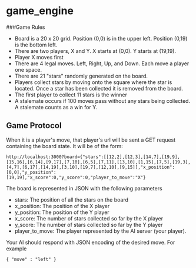 game_engine
===========

###Game Rules
- Board is a 20 x 20 grid. Position (0,0) is in the upper left. Position (0,19) is the bottom left.
- There are two players, X and Y. X starts at (0,0). Y starts at (19,19).
- Player X moves first
- There are 4 legal moves. Left, Right, Up, and Down. Each move a player one space.
- There are 21 "stars" randomly generated on the board.
- Players collect stars by moving onto the square where the star is located. Once a star has been collected it is removed from the board.
- The first player to collect 11 stars is the winner
- A stalemate occurs if 100 moves pass without any stars being collected. A stalemate counts as a win for Y.

## Game Protocol

When it is a player's move, that player's url will be sent a GET request containing the board state. It will be of the form:

```
http://localhost:3000?board={"stars":[[12,2],[12,3],[14,7],[19,9],[15,16],[6,14],[9,17],[7,10],[6,5],[7,11],[13,10],[1,15],[7,5],[19,3],[4,7],[6,17],[14,19],[3,10],[19,7],[12,10],[9,15]],"x_position":[0,0],"y_position":[19,19],"x_score":0,"y_score":0,"player_to_move":"X"}
```

The board is represented in JSON with the following parameters
- stars: The position of all the stars on the board
- x_position: The position of the X player
- y_position: The position of the Y player
- x_score: The number of stars collected so far by the X player
- y_score: The number of stars collected so far by the Y player
- player_to_move: The player represented by the AI server (your player).

Your AI should respond with JSON encoding of the desired move. For example

```
{ "move" : "left" }
```



